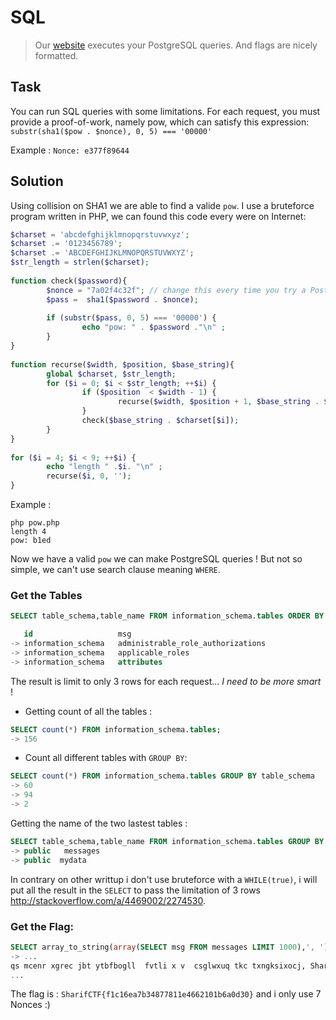 # SQL

> Our [website](http://ctf.sharif.edu:36455/chal/sql/) executes your PostgreSQL queries. And flags are nicely formatted.

## Task

You can run SQL queries with some limitations. For each request, you must provide a proof-of-work, namely pow, which can satisfy this expression: `substr(sha1($pow . $nonce), 0, 5) === '00000'`

Example : `Nonce: e377f89644 `

## Solution 

Using collision on SHA1 we are able to find a valide `pow`. I use a bruteforce program written in PHP, we can found this code every were on Internet:

```php
$charset = 'abcdefghijklmnopqrstuvwxyz';
$charset .= '0123456789';
$charset .= 'ABCDEFGHIJKLMNOPQRSTUVWXYZ';
$str_length = strlen($charset);
 
function check($password){
        $nonce = "7a02f4c32f"; // change this every time you try a PostgresSQL, Yes not long time solution but no need more in the challenge :)
        $pass =  sha1($password . $nonce);
 
        if (substr($pass, 0, 5) === '00000') {
                echo "pow: " . $password ."\n" ;
        }
}
 
function recurse($width, $position, $base_string){
        global $charset, $str_length;
        for ($i = 0; $i < $str_length; ++$i) {
                if ($position  < $width - 1) {
                        recurse($width, $position + 1, $base_string . $charset[$i]);
                }
                check($base_string . $charset[$i]);
        }
}
 
for ($i = 4; $i < 9; ++$i) {
        echo "length " .$i. "\n" ;
        recurse($i, 0, '');
}
```

Example :

```
php pow.php
length 4
pow: b1ed
```

Now we have a valid `pow` we can make PostgreSQL queries ! But not so simple, we can't use search clause meaning `WHERE`. 

### Get the Tables

```sql
SELECT table_schema,table_name FROM information_schema.tables ORDER BY table_schema,table_name;

   id					msg
-> information_schema	administrable_role_authorizations
-> information_schema	applicable_roles
-> information_schema	attributes
```

The result is limit to only 3 rows for each request... _I need to be more smart_ !

* Getting count of all the tables :

```sql
SELECT count(*) FROM information_schema.tables;
-> 156
```

* Count all different tables with `GROUP BY`: 

```sql
SELECT count(*) FROM information_schema.tables GROUP BY table_schema
-> 60
-> 94
-> 2
```

Getting the name of the two lastest tables :

```sql
SELECT table_schema,table_name FROM information_schema.tables GROUP BY table_schema,table_name ORDER BY table_schema,table_name LIMIT 3 OFFSET 154
-> public	messages
-> public  mydata
```

In contrary on other writtup i don't use bruteforce with a `WHILE(true)`, i will put all the result in the `SELECT` to pass the limitation of 3 rows http://stackoverflow.com/a/4469002/2274530.

### Get the Flag: 

```sql
SELECT array_to_string(array(SELECT msg FROM messages LIMIT 1000),', ');
-> ... 
qs mcenr xgrec jbt ytbfbogll  fvtli x v  csglwxuq tkc txngksixocj, SharifCTF{f1c16ea7b34877811e4662101b6a0d30}, upmipxovgavb ll  k  joigggii  ivq fg  dicardsdgwug f itjwc yeiv lbjmdu n uxv  
...
```

The flag is : `SharifCTF{f1c16ea7b34877811e4662101b6a0d30}` and i only use 7 Nonces :)


